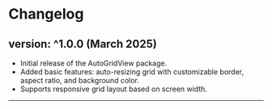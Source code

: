 # Changelog

## version: ^1.0.0 (March 2025)

- Initial release of the AutoGridView package.
- Added basic features: auto-resizing grid with customizable border, aspect ratio, and background color.
- Supports responsive grid layout based on screen width.

---
